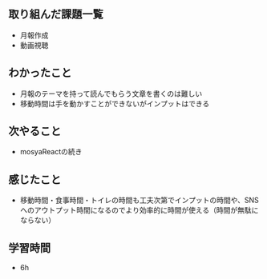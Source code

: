 ## 取り組んだ課題一覧
- 月報作成
- 動画視聴
## わかったこと
- 月報のテーマを持って読んでもらう文章を書くのは難しい
- 移動時間は手を動かすことができないがインプットはできる
## 次やること
- mosyaReactの続き
## 感じたこと
- 移動時間・食事時間・トイレの時間も工夫次第でインプットの時間や、SNSへのアウトプット時間になるのでより効率的に時間が使える（時間が無駄にならない）
## 学習時間
- 6h